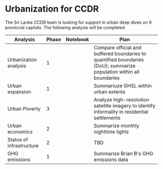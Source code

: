 # Urbanization for CCDR

The Sri Lanka CCDR team is looking for support in urban deep dives on 9 provincial capitals. The following analysis will be completed:

| Analysis | Phase | Notebook | Plan |
| --- | --- | --- | --- |
| Urbanization analysis | 1 |  | Compare official and buffered boundaries to quantified boundaries (DoU); summarize population within all boundaries |
| Urban expansion |  1 |  | Summariuze GHSL within urban extents |
| Urban Poverty |  3 |  | Analyze high-resolution satellite imagery to identify informality in residential settlements |
| Urban economics | 2 |  | Summarize monthly nighttime lights |
| Status of infrastructure | 2 |  | TBD |
| GHG emissions | 1 |  | Summarize Brian B's GHG emissions data |
